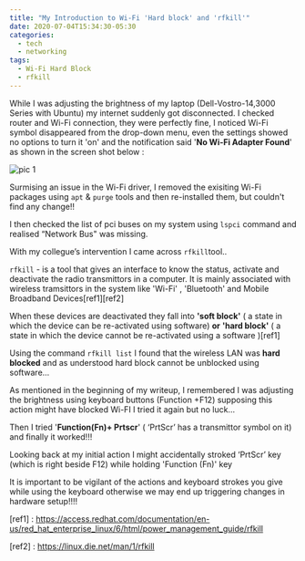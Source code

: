 ```yaml
---
title: "My Introduction to Wi-Fi 'Hard block' and 'rfkill'"
date: 2020-07-04T15:34:30-05:30
categories:
  - tech
  - networking
tags:
  - Wi-Fi Hard Block
  - rfkill
---
```


  While I was adjusting the brightness of my laptop (Dell-Vostro-14,3000 Series with Ubuntu) my internet suddenly got disconnected.  I checked router and Wi-Fi connection, they were perfectly fine,  I noticed Wi-Fi symbol disappeared from the drop-down menu, even the settings showed no options to turn it 'on'  and the notification said '**No Wi-Fi Adapter Found**' as shown in the screen shot below : 



![pic 1](https://user-images.githubusercontent.com/42797168/86515763-07b5f500-be39-11ea-8de8-df6503c4a7f6.png)

Surmising an issue in the Wi-Fi driver, I removed the exisiting Wi-Fi packages using  ```apt```  &  ```purge``` tools and then re-installed them, but couldn't find any change!!

I then checked the list of pci buses on my system using ```lspci``` command and  realised  “Network Bus" was missing. 

With my collegue’s intervention I came across ```rfkill```tool..

```rfkill``` - is a tool that gives an interface to know the status, activate and deactivate the radio transmittors in a computer.
It is mainly associated with wireless tramsittors in the system like 'Wi-Fi' , 'Bluetooth' and Mobile Broadband Devices[ref1][ref2]

When these devices are deactivated they fall into **'soft block'** ( a state in which the device can be re-activated using software) **or**  **'hard block'** ( a state in which the device cannot be re-activated using a software )[ref1]

Using the command ```rfkill list```  I found that the wireless LAN was **hard blocked** and as understood hard block cannot be unblocked using software...

As mentioned in the beginning of my writeup,  I remembered I was adjusting the brightness using keyboard buttons (Function +F12) supposing this action might have blocked Wi-FI I tried it again but no luck...

Then I tried '**Function(Fn)+ Prtscr**' ( ‘PrtScr’ has a transmittor symbol on it)  and finally it worked!!!

 Looking back at my initial action I might accidentally stroked ‘PrtScr’ key (which is right beside F12) while holding 'Function (Fn)' key

It is important to be vigilant of the actions and keyboard strokes you give while using the keyboard otherwise we may end up triggering changes in hardware setup!!!!



[ref1]  : https://access.redhat.com/documentation/en-us/red_hat_enterprise_linux/6/html/power_management_guide/rfkill

[ref2] : https://linux.die.net/man/1/rfkill 

